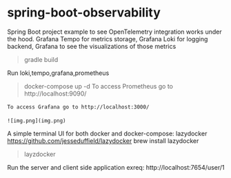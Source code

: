# spring-boot-observability
Spring Boot project example to see OpenTelemetry integration works under the hood. Grafana Tempo for metrics storage, Grafana Loki for logging backend, Grafana to see the visualizations of those metrics

>gradle build


Run loki,tempo,grafana,prometheus
>docker-compose up -d
    To access Prometheus go to http://localhost:9090/
    
    To access Grafana go to http://localhost:3000/

    ![img.png](img.png)



A simple terminal UI for both docker and docker-compose:
    lazydocker
    https://github.com/jesseduffield/lazydocker
    brew install lazydocker
    
> layzdocker


Run the server and client side application
    exreq: http://localhost:7654/user/1